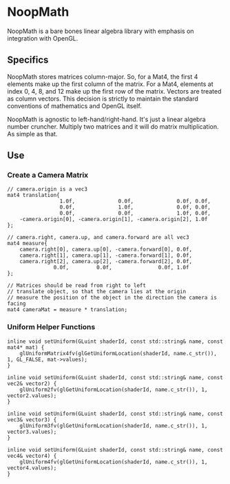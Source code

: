 # NoopMath

NoopMath is a bare bones linear algebra library with emphasis on integration with OpenGL.

## Specifics
NoopMath stores matrices column-major. So, for a Mat4, the first 4 elements make up the first
column of the matrix. For a Mat4, elements at index 0, 4, 8, and 12 make up the first row of the
matrix. Vectors are treated as column vectors. This decision is strictly to maintain the standard
conventions of mathematics and OpenGL itself.

NoopMath is agnostic to left-hand/right-hand. It's just a linear algebra number cruncher.
Multiply two matrices and it will do matrix multiplication. As simple as that.

## Use

### Create a Camera Matrix

    // camera.origin is a vec3
    mat4 translation{
                     1.0f,              0.0f,              0.0f, 0.0f,
                     0.0f,              1.0f,              0.0f, 0.0f,
                     0.0f,              0.0f,              1.0f, 0.0f,
        -camera.origin[0], -camera.origin[1], -camera.origin[2], 1.0f
    };

    // camera.right, camera.up, and camera.forward are all vec3
    mat4 measure{
        camera.right[0], camera.up[0], -camera.forward[0], 0.0f,
        camera.right[1], camera.up[1], -camera.forward[1], 0.0f,
        camera.right[2], camera.up[2], -camera.forward[2], 0.0f,
                   0.0f,         0.0f,               0.0f, 1.0f
    };

    // Matrices should be read from right to left
    // translate object, so that the camera lies at the origin
    // measure the position of the object in the direction the camera is facing
    mat4 cameraMat = measure * translation;

### Uniform Helper Functions

    inline void setUniform(GLuint shaderId, const std::string& name, const mat4* mat) {
        glUniformMatrix4fv(glGetUniformLocation(shaderId, name.c_str()), 1, GL_FALSE, mat->values); 
    }

    inline void setUniform(GLuint shaderId, const std::string& name, const vec2& vector2) {
        glUniform2fv(glGetUniformLocation(shaderId, name.c_str()), 1, vector2.values);
    }

    inline void setUniform(GLuint shaderId, const std::string& name, const vec3& vector3) {
        glUniform3fv(glGetUniformLocation(shaderId, name.c_str()), 1, vector3.values);
    }

    inline void setUniform(GLuint shaderId, const std::string& name, const vec4& vector4) {
        glUniform4fv(glGetUniformLocation(shaderId, name.c_str()), 1, vector4.values);
    }
